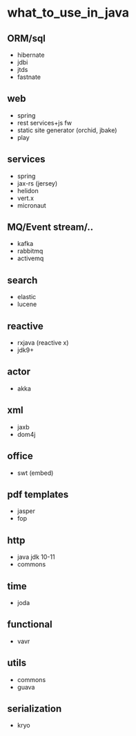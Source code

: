 # what_to_use_in_java

## ORM/sql
* hibernate 
* jdbi
* jtds
* fastnate

## web
* spring
* rest services+js fw 
* static site generator (orchid, jbake)
* play

## services
* spring
* jax-rs (jersey)
* helidon
* vert.x
* micronaut

## MQ/Event stream/..
* kafka
* rabbitmq
* activemq

## search
* elastic
* lucene

## reactive
* rxjava (reactive x)
* jdk9+

## actor
* akka

## xml
* jaxb
* dom4j

## office
* swt (embed)
 
## pdf templates
* jasper
* fop

## http
* java jdk 10-11
* commons

## time
* joda

## functional
* vavr

## utils
* commons
* guava

## serialization
* kryo




